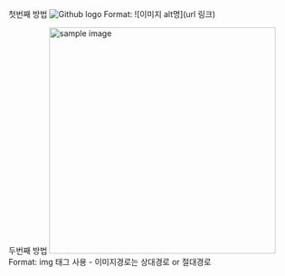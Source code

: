 첫번째 방법 
![Github logo](/images/markdown_logo.jpg) 
Format: ![이미지 alt명](url 링크) 

두번째 방법 
<a href="#"><img src="https://github.com/aboneu/test/images/markdown_logo.jpg" width="400px" alt="sample image"></a> 
Format: img 태그 사용 - 이미지경로는 상대경로 or 절대경로
